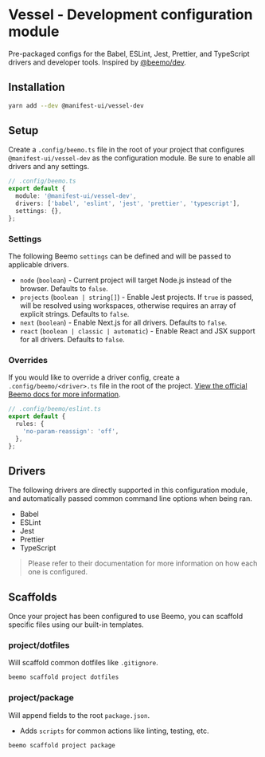 # Vessel - Development configuration module

Pre-packaged configs for the Babel, ESLint, Jest, Prettier, and TypeScript drivers and developer
tools. Inspired by [@beemo/dev](https://github.com/beemojs/dev).

## Installation

```bash
yarn add --dev @manifest-ui/vessel-dev
```

## Setup

Create a `.config/beemo.ts` file in the root of your project that configures
`@manifest-ui/vessel-dev` as the configuration module. Be sure to enable all drivers and any
settings.

```ts
// .config/beemo.ts
export default {
  module: '@manifest-ui/vessel-dev',
  drivers: ['babel', 'eslint', 'jest', 'prettier', 'typescript'],
  settings: {},
};
```

### Settings

The following Beemo `settings` can be defined and will be passed to applicable drivers.

- `node` (`boolean`) - Current project will target Node.js instead of the browser. Defaults to
  `false`.
- `projects` (`boolean | string[]`) - Enable Jest projects. If `true` is passed, will be resolved
  using workspaces, otherwise requires an array of explicit strings. Defaults to `false`.
- `next` (`boolean`) - Enable Next.js for all drivers. Defaults to `false`.
- `react` (`boolean | classic | automatic`) - Enable React and JSX support for all drivers. Defaults
  to `false`.

### Overrides

If you would like to override a driver config, create a `.config/beemo/<driver>.ts` file in the root
of the project.
[View the official Beemo docs for more information](https://beemo.dev/docs/consumer#overriding-configs).

```ts
// .config/beemo/eslint.ts
export default {
  rules: {
    'no-param-reassign': 'off',
  },
};
```

## Drivers

The following drivers are directly supported in this configuration module, and automatically passed
common command line options when being ran.

- Babel
- ESLint
- Jest
- Prettier
- TypeScript

> Please refer to their documentation for more information on how each one is configured.

## Scaffolds

Once your project has been configured to use Beemo, you can scaffold specific files using our
built-in templates.

### project/dotfiles

Will scaffold common dotfiles like `.gitignore`.

```bash
beemo scaffold project dotfiles
```

### project/package

Will append fields to the root `package.json`.

- Adds `scripts` for common actions like linting, testing, etc.

```bash
beemo scaffold project package
```
